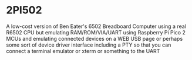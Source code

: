 # 2PI502
A low-cost version of Ben Eater's 6502 Breadboard Computer using a real R6502 CPU but emulating RAM/ROM/VIA/UART using Raspberry Pi Pico 2 MCUs and emulating connected devices on a WEB USB page or perhaps some sort of device driver interface including a PTY so that you can connect a terminal emulator or xterm or something to the UART
